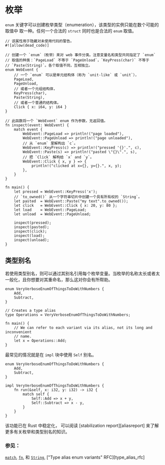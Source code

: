 # 枚举

`enum` 关键字可以创建枚举类型（enumeration），该类型的实例只能在数个可能的取值中
取一种。任何一个合法的 `struct` 同时也是合法的 `enum` 取值。

```rust,editable
// 该属性用于隐藏对未使用代码的警告。
#![allow(dead_code)]

// 创建一个 `enum`（枚举）来对 web 事件分类。注意变量名和类型共同指定了 `enum`
// 取值的种类：`PageLoad` 不等于 `PageUnload`，`KeyPress(char)` 不等于
// `Paste(String)`。各个取值不同，互相独立。
enum WebEvent {
    // 一个 `enum` 可以是单元结构体（称为 `unit-like` 或 `unit`），
    PageLoad,
    PageUnload,
    // 或者一个元组结构体，
    KeyPress(char),
    Paste(String),
    // 或者一个普通的结构体。
    Click { x: i64, y: i64 }
}

// 此函数将一个 `WebEvent` enum 作为参数，无返回值。
fn inspect(event: WebEvent) {
    match event {
        WebEvent::PageLoad => println!("page loaded"),
        WebEvent::PageUnload => println!("page unloaded"),
        // 从 `enum` 里解构出 `c`。
        WebEvent::KeyPress(c) => println!("pressed '{}'.", c),
        WebEvent::Paste(s) => println!("pasted \"{}\".", s),
        // 把 `Click` 解构给 `x` and `y`。
        WebEvent::Click { x, y } => {
            println!("clicked at x={}, y={}.", x, y);
        },
    }
}

fn main() {
    let pressed = WebEvent::KeyPress('x');
    // `to_owned()` 从一个字符串切片中创建一个具有所有权的 `String`。
    let pasted  = WebEvent::Paste("my text".to_owned());
    let click   = WebEvent::Click { x: 20, y: 80 };
    let load    = WebEvent::PageLoad;
    let unload  = WebEvent::PageUnload;

    inspect(pressed);
    inspect(pasted);
    inspect(click);
    inspect(load);
    inspect(unload);
}
```

## 类型别名

若使用类型别名，则可以通过其别名引用每个枚举变量。当枚举的名称太长或者太一般化，且你想要对其重命名，那么这对你会有所帮助。

```rust,editable
enum VeryVerboseEnumOfThingsToDoWithNumbers {
    Add,
    Subtract,
}

// Creates a type alias
type Operations = VeryVerboseEnumOfThingsToDoWithNumbers;

fn main() {
    // We can refer to each variant via its alias, not its long and inconvenient
    // name.
    let x = Operations::Add;
}
```

最常见的情况就是在 `impl` 块中使用 `Self` 别名。

```rust,editable
enum VeryVerboseEnumOfThingsToDoWithNumbers {
    Add,
    Subtract,
}

impl VeryVerboseEnumOfThingsToDoWithNumbers {
    fn run(&self, x: i32, y: i32) -> i32 {
        match self {
            Self::Add => x + y,
            Self::Subtract => x - y,
        }
    }
}
```

该功能已在 Rust 中稳定化， 可以阅读 [stabilization report][aliasreport] 来了解更多有关枚举和类型别名的知识。

### 参见：

[`match`][match], [`fn`][fn], 和 [`String`][str], ["Type alias enum variants" RFC][type_alias_rfc]

[attributes]: ../attribute.md
[c_struct]: http://en.wikipedia.org/wiki/Struct_(C_programming_language)
[match]: ../flow_control/match.md
[fn]: ../fn.md
[str]: ../std/str.md
